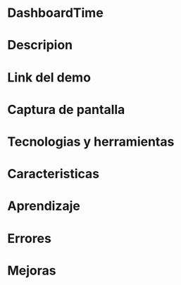 # DashboardTime

# Descripion



# Link del demo

# Captura de pantalla

# Tecnologias y herramientas

# Caracteristicas 

# Aprendizaje

# Errores

# Mejoras

